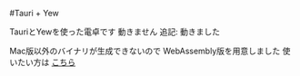 #Tauri + Yew

TauriとYewを使った電卓です
動きません
追記: 動きました

Mac版以外のバイナリが生成できないので
WebAssembly版を用意しました
使いたい方は [こちら](https://sou31415.github.io/calc/index.html)
